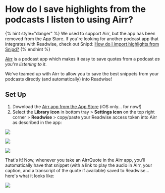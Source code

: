 # How do I save highlights from the podcasts I listen to using Airr?

{% hint style="danger" %}
We used to support Airr, but the app has been removed from the App Store. If you're looking for another podcast app that integrates with Readwise, check out Snipd: [How do I import highlights from Snipd?](https://help.readwise.io/article/131-how-do-i-import-highlights-from-snipd)
{% endhint %}

[Airr](http://airr.io/) is a podcast app which makes it easy to save quotes from a podcast _as you're listening to it_.

We've teamed up with Airr to allow you to save the best snippets from your podcasts directly (and automatically) into Readwise!

## Set Up

1. Download the [Airr app from the App Store](https://apps.apple.com/app/airr-share-podcast-clips/id1355926315?ls=1) (iOS only... for now!)
2. Select the **Library icon** in bottom tray > **Settings icon** on the top right corner > **Readwise** > copy/paste your Readwise access token into Airr as described in the app:

![](https://d33v4339jhl8k0.cloudfront.net/docs/assets/5eb8cc86042863474d1a75fd/images/61ca63a2766387272428a61a/file-n2VmTWNV6a.png)

![](https://d33v4339jhl8k0.cloudfront.net/docs/assets/5eb8cc86042863474d1a75fd/images/61ca63c8766387272428a61b/file-WrYDAX3Toj.png)

![](https://d33v4339jhl8k0.cloudfront.net/docs/assets/5eb8cc86042863474d1a75fd/images/61ca64796e49f25358bc9163/file-foy646qCVr.png)

That's it! Now, whenever you take an AirrQuote in the Airr app, you'll automatically have that snippet (with a link to play the audio in Airr, your caption, and a transcript of the quote if available) saved to Readwise... here's what it looks like:

![](https://d33v4339jhl8k0.cloudfront.net/docs/assets/5eb8cc86042863474d1a75fd/images/5f318438042863444aa01b05/file-pDYmETaMqe.png)
